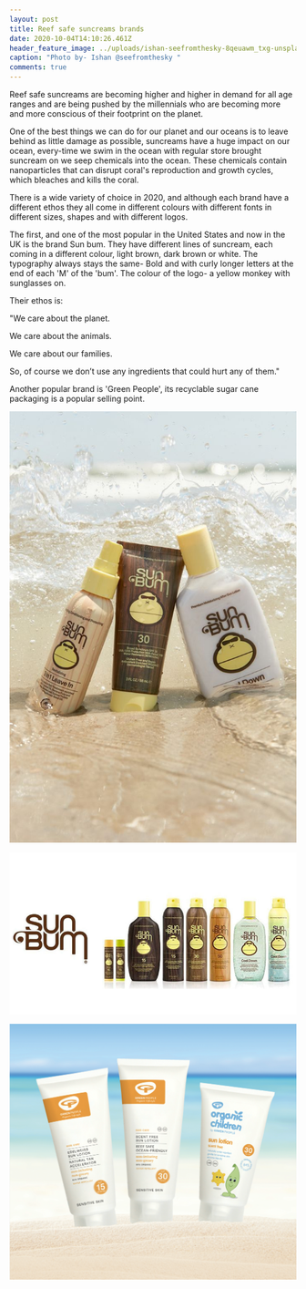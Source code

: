 ```yaml
---
layout: post
title: Reef safe suncreams brands
date: 2020-10-04T14:10:26.461Z
header_feature_image: ../uploads/ishan-seefromthesky-8qeuawm_txg-unsplash.jpg
caption: "Photo by- Ishan @seefromthesky "
comments: true
---
```

Reef safe suncreams are becoming higher and higher in demand for all age ranges and are being pushed by the millennials who are becoming more and more conscious of their footprint on the planet. 

One of the best things we can do for our planet and our oceans is to leave behind as little damage as possible, suncreams have a huge impact on our ocean, every-time we swim in the ocean with regular store brought suncream on we seep chemicals into the ocean. These chemicals contain nanoparticles that can disrupt coral's reproduction and growth cycles, which bleaches and kills the coral. 

There is a wide variety of choice in 2020, and although each brand have a different ethos they all come in different colours with different fonts in different sizes, shapes and with different logos. 

The first, and one of the most popular in the United States and now in the UK is the brand Sun bum. They have different lines of suncream, each coming in a different colour, light brown, dark brown or white. The typography always stays the same- Bold and with curly longer letters at the end of each 'M' of the 'bum'. The colour of the logo- a yellow monkey with sunglasses on. 

Their ethos is: 

"We care about the planet.

We care about the animals.

We care about our families.

So, of course we don’t use any ingredients that could hurt any of them."

Another popular brand is 'Green People', its recyclable sugar cane packaging is a popular selling point. 

![Sun Bum suncream brand (1)](../uploads/sun-bum.jpeg)

![Sun Bum suncream brand (2)](../uploads/sunbum-2.jpg)

![Green People suncream brand (3)](../uploads/green-people-1.png)